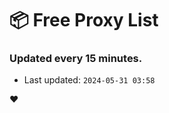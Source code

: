 # :package: Free Proxy List
### Updated every 15 minutes.

- Last updated: `2024-05-31 03:58`

:heart:
